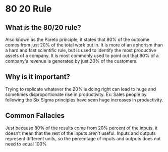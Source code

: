 # 80 20 Rule

## What is the 80/20 rule?

Also known as the Pareto principle, it states that 80% of the outcome comes from just 20% of the total work put in. It is more of an aphorism than
a hard and fast scientific rule, but is used to identify the most productive assets of a company.
It is most commonly used to point out that 80% of a company's revenue is generated by just 20% of the customers.

## Why is it important?

Trying to replicate whatever the 20% is doing right can lead to huge and sometimes disproportionate rise in productivity.
Ex: Sales people by following the Six Sigma principles have seen huge increases in productivity.

## Common Fallacies

Just because 80% of the results come from 20% percent of the inputs, it doesn’t mean that the rest of the inputs aren’t useful.
Inputs and outputs represent different units, so the percentage of inputs and outputs does not need to equal 100%

